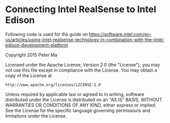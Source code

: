 # Connecting Intel RealSense to Intel Edison 
Following code is used for the guide on
https://software.intel.com/en-us/articles/using-intel-realsense-technology-in-combination-with-the-intel-edison-development-platform

Copyright 2015 Peter Ma

Licensed under the Apache License, Version 2.0 (the "License");
you may not use this file except in compliance with the License.
You may obtain a copy of the License at

    http://www.apache.org/licenses/LICENSE-2.0

Unless required by applicable law or agreed to in writing, software
distributed under the License is distributed on an "AS IS" BASIS,
WITHOUT WARRANTIES OR CONDITIONS OF ANY KIND, either express or implied.
See the License for the specific language governing permissions and
limitations under the License.
